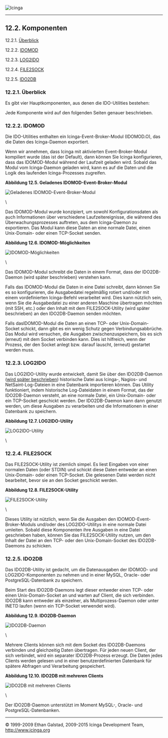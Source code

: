  ![Icinga](../images/logofullsize.png "Icinga") 

* * * * *

12.2. Komponenten
-----------------

12.2.1. [Überblick](components.md#overview)

12.2.2. [IDOMOD](components.md#idomod)

12.2.3. [LOG2IDO](components.md#log2ido)

12.2.4. [FILE2SOCK](components.md#file2sock)

12.2.5. [IDO2DB](components.md#ido2db)

### 12.2.1. Überblick

Es gibt vier Hauptkomponenten, aus denen die IDO-Utilities bestehen:





Jede Komponente wird auf den folgenden Seiten genauer beschrieben.

### 12.2.2. IDOMOD

Die IDO-Utilities enthalten ein Icinga-Event-Broker-Modul (IDOMOD.O),
das die Daten des Icinga-Daemon exportiert.

Wenn wir annehmen, dass Icinga mit aktivierten Event-Broker-Modul
kompiliert wurde (das ist der Default), dann können Sie Icinga
konfigurieren, dass das IDOMOD-Modul während der Laufzeit geladen wird.
Sobald das Modul vom Icinga-Daemon geladen wird, kann es auf die Daten
und die Logik des laufenden Icinga-Prozesses zugreifen.

**Abbildung 12.5. Geladenes IDOMOD-Event-Broker-Modul**

![Geladenes IDOMOD-Event-Broker-Modul](../images/fig5.png)

\

Das IDOMOD-Modul wurde konzipiert, um sowohl Konfigurationsdaten als
auch Informationen über verschiedene Laufzeitereignisse, die während des
Überwachungsprozesses auftreten, aus dem Icinga-Daemon zu exportieren.
Das Modul kann diese Daten an eine normale Datei, einen Unix-Domain-
oder einen TCP-Socket senden.

**Abbildung 12.6. IDOMOD-Möglichkeiten**

![IDOMOD-Möglichkeiten](../images/fig6.png)

\

Das IDOMOD-Modul schreibt die Daten in einem Format, dass der
IDO2DB-Daemon (wird später beschrieben) verstehen kann.

Falls das IDOMOD-Modul die Daten in eine Datei schreibt, dann können Sie
es so konfigurieren, die Ausgabedatei regelmäßig rotiert und/oder mit
einem vordefinierten Icinga-Befehl verarbeitet wird. Dies kann nützlich
sein, wenn Sie die Ausgabedatei zu einer anderen Maschine übertragen
möchten (mit SSH, etc.) oder den Inhalt mit dem FILE2SOCK-Utility (wird
später beschrieben) an den IDO2DB-Daemon senden möchten.

Falls dasIDOMOD-Modul die Daten an einen TCP- oder Unix-Domain-Socket
schickt, dann gibt es ein wenig Schutz gegen Verbindungsabbrüche. Das
Modul wird versuchen, die Ausgaben zwischenzuspeichern, bis es sich
(erneut) mit dem Socket verbinden kann. Dies ist hilfreich, wenn der
Prozess, der den Socket anlegt bzw. darauf lauscht, (erneut) gestartet
werden muss.

### 12.2.3. LOG2IDO

Das LOG2IDO-Utility wurde entwickelt, damit Sie über den IDO2DB-Daemon
([wird später beschrieben](components.md#ido2db "12.2.5. IDO2DB"))
historische Datei aus Icinga-, Nagios- und NetSaint-Log-Dateien in eine
Datenbank importieren können. Das Utility funktioniert, indem
historische Log-Dateidaten in einem Format, das der IDO2DB-Daemon
versteht, an eine normale Datei, ein Unix-Domain- oder ein TCP-Socket
geschickt werden. Der IDO2DB-Daemon kann dann genutzt werden, um diese
Ausgaben zu verarbeiten und die Informationen in einer Datenbank zu
speichern.

**Abbildung 12.7. LOG2IDO-Utility**

![LOG2IDO-Utility](../images/fig7.png)

\

### 12.2.4. FILE2SOCK

Das FILE2SOCK-Utility ist ziemlich simpel. Es liest Eingaben von einer
normalen Daten (oder STDIN) und schickt diese Daten entweder an einen
Unix-Domain- oder einen TCP-Socket. Die gelesenen Datei werden nicht
bearbeitet, bevor sie an den Socket geschickt werden.

**Abbildung 12.8. FILE2SOCK-Utility**

![FILE2SOCK-Utility](../images/fig8.png)

\

Dieses Utility ist nützlich, wenn Sie die Ausgaben den
IDOMOD-Event-Broker-Moduls und/oder des LOG2IDO-Utilitys in eine normale
Datei umleiten. Sobald diese Komponenten ihre Ausgaben in eine Datei
geschrieben haben, können Sie das FILE2SOCK-Utility nutzen, um den
Inhalt der Datei an den TCP- oder den Unix-Domain-Socket des
IDO2DB-Daemons zu schicken.

### 12.2.5. IDO2DB

Das IDO2DB-Utility ist gedacht, um die Datenausgaben der IDOMOD- und
LOG2IDO-Komponenten zu nehmen und in einer MySQL, Oracle- oder
PostgreSQL-Datenbank zu speichern.

Beim Start des IDO2DB-Daemons legt dieser entweder einen TCP- oder einen
Unix-Domain-Socket an und warten auf Client, die sich verbinden. IDO2DB
kann entweder als einzelner, als Multiprozess-Daemon oder unter INETD
laufen (wenn ein TCP-Socket verwendet wird).

**Abbildung 12.9. IDO2DB-Daemon**

![IDO2DB-Daemon](../images/fig9.png)

\

Mehrere Clients können sich mit dem Socket des IDO2DB-Daemons verbinden
und gleichzeitig Daten übertragen. Für jeden neuen Client, der sich
verbindet, wird ein separater IDO2DB-Prozess erzeugt. Die Daten jedes
Clients werden gelesen und in einer benutzerdefinierten Datenbank für
spätere Abfragen und Verarbeitung gespeichert.

**Abbildung 12.10. IDO2DB mit mehreren Clients**

![IDO2DB mit mehreren Clients](../images/fig10.png)

\

Der IDO2DB-Daemon unterstützt im Moment MySQL-, Oracle- und
PostgreSQL-Datenbanken.

* * * * *


© 1999-2009 Ethan Galstad, 2009-2015 Icinga Development Team,
http://www.icinga.org
